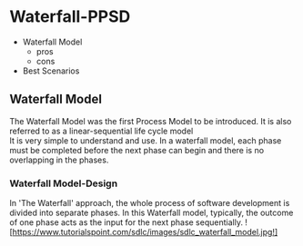 # Waterfall-PPSD  
- Waterfall Model 
   - pros
   - cons
-  Best Scenarios    
## Waterfall Model  
The Waterfall Model was the first Process Model to be introduced. It is also referred to as a linear-sequential life cycle model  
It is very simple to understand and use. In a waterfall model, each phase must be completed before the next phase can begin and there is no overlapping in the phases.
### Waterfall Model-Design  
In 'The Waterfall' approach, the whole process of software development is divided into separate phases. In this Waterfall model, typically, the outcome of one phase acts as the input for the next phase sequentially. 
![https://www.tutorialspoint.com/sdlc/images/sdlc_waterfall_model.jpg!] 
